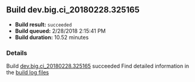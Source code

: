 ## Build dev.big.ci_20180228.325165
- **Build result:** `succeeded`
- **Build queued:** 2/28/2018 2:15:41 PM
- **Build duration:** 10.52 minutes
### Details
Build [dev.big.ci_20180228.325165](https://winappstudio.visualstudio.com/web/build.aspx?pcguid=a4ef43be-68ce-4195-a619-079b4d9834c2&builduri=vstfs%3a%2f%2f%2fBuild%2fBuild%2f25165) succeeded
Find detailed information in the [build log files](https://uwpctdiags.blob.core.windows.net/buildlogs/dev.big.ci_20180228.325165_logs.zip)
